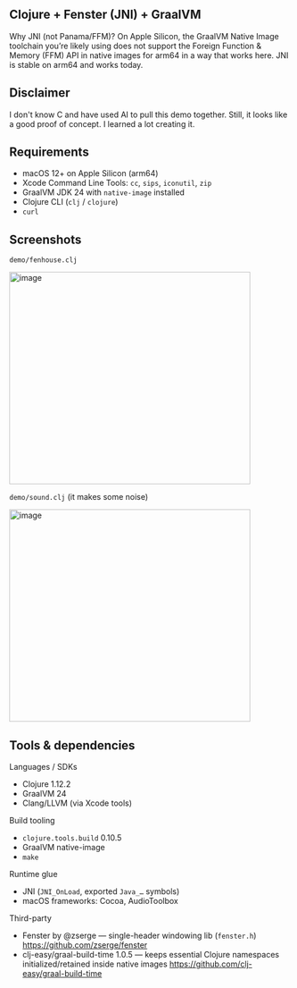 ## Clojure + Fenster (JNI) + GraalVM

Why JNI (not Panama/FFM)? On Apple Silicon, the GraalVM Native Image toolchain you’re likely using does not support the Foreign Function & Memory (FFM) API in native images for arm64 in a way that works here. JNI is stable on arm64 and works today.

## Disclaimer

I don't know C and have used AI to pull this demo together. Still, it looks like a good proof of concept. I learned a lot creating it.

## Requirements

- macOS 12+ on Apple Silicon (arm64)
- Xcode Command Line Tools: `cc`, `sips`, `iconutil`, `zip`
- GraalVM JDK 24 with `native-image` installed
- Clojure CLI (`clj` / `clojure`)
- `curl`

## Screenshots

`demo/fenhouse.clj`

<img width="432" height="380" alt="image" src="https://github.com/user-attachments/assets/d311e271-e2b9-4024-9369-f97d7eb27c37" />

`demo/sound.clj` (it makes some noise)

<img width="432" height="380" alt="image" src="https://github.com/user-attachments/assets/18d33ae1-4f3b-4ff2-ac0d-86e80ac3a0bf" />

## Tools & dependencies

Languages / SDKs
- Clojure 1.12.2
- GraalVM 24
- Clang/LLVM (via Xcode tools)

Build tooling
- `clojure.tools.build` 0.10.5
- GraalVM native-image
- `make`

Runtime glue
- JNI (`JNI_OnLoad`, exported `Java_…` symbols)
- macOS frameworks: Cocoa, AudioToolbox

Third-party
- Fenster by @zserge — single-header windowing lib (`fenster.h`)
  https://github.com/zserge/fenster
- clj-easy/graal-build-time 1.0.5 — keeps essential Clojure namespaces initialized/retained inside native images
  https://github.com/clj-easy/graal-build-time
